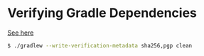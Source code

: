 # Verifying Gradle Dependencies
[See here](https://www.spght.dev/articles/23-07-2023/gradle-security)

```sh
$ ./gradlew --write-verification-metadata sha256,pgp clean
```
